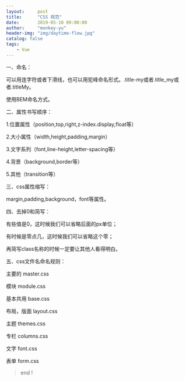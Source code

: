 ```yaml
---
layout:     post
title:      "CSS 规范"
date:       2019-05-10 09:00:00
author:     "monkey-yu"
header-img: "img/daytime-flow.jpg"
catalog: false
tags:
    - Vue
---
```


一、命名：

可以用连字符或者下滑线，也可以用驼峰命名形式。.title-my或者.title_my或者.titleMy。

使用BEM命名方式。

二、属性书写顺序：

1.位置属性（position,top,right,z-index.display,float等）

2.大小属性（width,height,padding,margin）

3.文字系列（font,line-height,letter-spacing等）

4.背景（background,border等）

5.其他（transition等）

三、css属性缩写：

margin,padding,background，font等属性。

四、去掉0和简写：

有些值是0，这时候我们可以省略后面的px单位；

有时候是零点几，这时候我们可以省略这个零；

再简写class名称的时候一定要让其他人看得明白。

五、css文件名命名规则：

主要的 master.css

模块 module.css

基本共用 base.css

布局，版面 layout.css

主题 themes.css

专栏 columns.css

文字 font.css

表单 form.css

> end !


